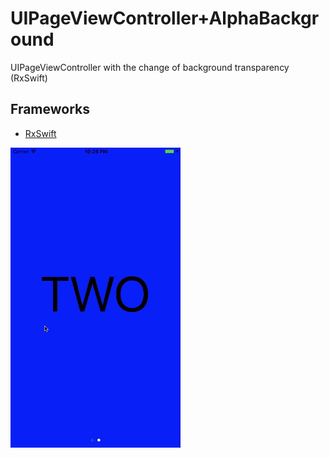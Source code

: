 # UIPageViewController+AlphaBackground
UIPageViewController with the change of background transparency (RxSwift)

## Frameworks
* [RxSwift](https://github.com/ReactiveX/RxSwift)

[![translate](./UIPageVC.gif)](./UIPageVC.gif)
